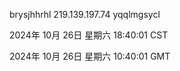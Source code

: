 brysjhhrhl 219.139.197.74 yqqlmgsycl

2024年 10月 26日 星期六 18:40:01 CST

2024年 10月 26日 星期六 10:40:01 GMT
